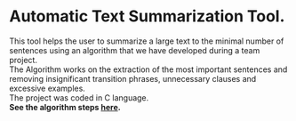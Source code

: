 # **Automatic Text Summarization Tool.**
This tool helps the user to summarize a large text to the minimal number of sentences using an algorithm that we have developed
during a team project.<br />
The Algorithm works on the extraction of the most important sentences and removing insignificant transition
phrases, unnecessary clauses and excessive examples.<br />
The project was coded in C language.<br />
**See the algorithm steps [here](https://github.com/YahyaAlaaMassoud/Automatic-Summarization/blob/master/Summarization%20Algorithm.pdf).**
